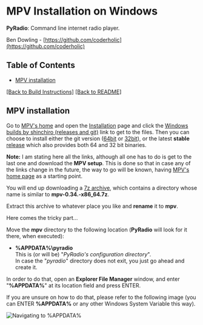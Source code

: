 # MPV Installation on Windows

**PyRadio**: Command line internet radio player.

Ben Dowling - [https://github.com/coderholic](https://github.com/coderholic)

## Table of Contents

<!-- vim-markdown-toc Marked -->

* [MPV installation](#mpv-installation)

<!-- vim-markdown-toc -->

[[Back to Build Instructions]](windows.md) [[Back to README]](README.md)

## MPV installation

Go to [MPV's home](http://mpv.io) and open the [Installation](https://mpv.io/installation) page and click the [Windows builds by shinchiro (releases and git)](https://sourceforge.net/projects/mpv-player-windows/files) link to get to the files. Then you can choose to install either the git version ([64bit](https://sourceforge.net/projects/mpv-player-windows/files/64bit/) or [32bit](https://sourceforge.net/projects/mpv-player-windows/files/32bit/)), or the latest **stable** [release](https://sourceforge.net/projects/mpv-player-windows/files/release/) which also provides both 64 and 32 bit binaries.

**Note:** I am stating here all the links, although all one has to do is get to the last one and download the **MPV setup**. This is done so that in case any of the links change in the future, the way to go will be known, having [MPV's home page](https://mpv.io) as a starting point.

You will end up downloading a [7z archive](https://www.7-zip.org/), which contains a directory whose name is similar to **mpv-0.34.-x86_64.7z**.

Extract this archive to whatever place you like and **rename** it to **mpv**.

Here comes the tricky part...


Move the **mpv** directory to the following location (**PyRadio** will look for it there, when executed):

- **%APPDATA%\\pyradio** \
This is (or will be) "*PyRadio's configuration directory*". \
In case the "*pyradio*" directory does not exit, you just go ahead and create it.

In order to do that, open an **Explorer File Manager** window, and enter "**%APPDATA%**" at its location field and press ENTER.

If you are unsure on how to do that, please refer to the following image (you can ENTER **%APPDATA%** or any other Windows System Variable this way).

![Navigating to %APPDATA%](https://members.hellug.gr/sng/pyradio/appdata.jpg)

